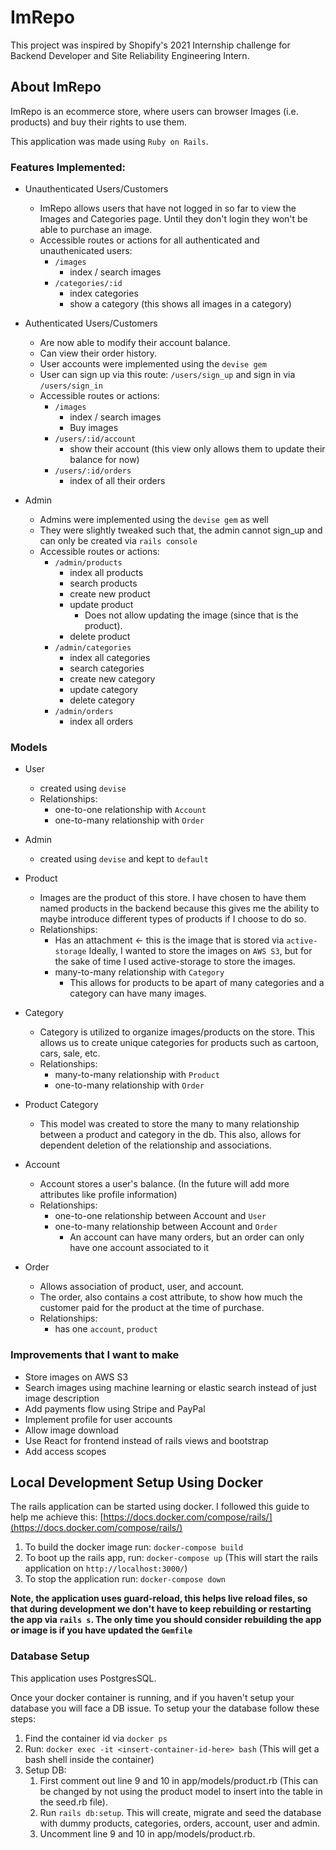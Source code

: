 # ImRepo

This project was inspired by Shopify's 2021 Internship challenge for Backend Developer and Site Reliability Engineering Intern.

## About ImRepo

ImRepo is an ecommerce store, where users can browser Images (i.e. products) and buy their rights to use them.

This application was made using `Ruby on Rails`.

### Features Implemented:

* Unauthenticated Users/Customers
  * ImRepo allows users that have not logged in so far to view the Images and Categories page. Until they don't login they won't be able to purchase an image.
  *  Accessible routes or actions for all authenticated and unauthenicated users:
		* `/images`
			* index / search images
		* `/categories/:id`
			* index categories
			* show a category (this shows all images in a category)

* Authenticated Users/Customers
	* Are now able to modify their account balance.
	* Can view their order history.
	* User accounts were implemented using the `devise gem`
	* User can sign up via this route: `/users/sign_up` and sign in via `/users/sign_in`
	* Accessible routes or actions:
		* `/images`
			* index / search images
			* Buy images
		* `/users/:id/account`
			* show their account (this view only allows them to update their balance for now)
		* `/users/:id/orders`
			* index of all their orders

* Admin
	* Admins were implemented using the `devise gem` as well
	* They were slightly tweaked such that, the admin cannot sign_up and can only be created via `rails console`
	* Accessible routes or actions:
		* `/admin/products`
			* index all products
			* search products
			* create new product
			* update product
				* Does not allow updating the image (since that is the product).
			* delete product
		* `/admin/categories`
			* index all categories
			* search categories
			* create new category
			* update category
			* delete category
		* `/admin/orders`
			* index all orders

### Models

* User
	* created using `devise`
	* Relationships:
		*  one-to-one relationship with `Account`
		* one-to-many relationship with `Order`

* Admin
	* created using `devise` and kept to `default`

* Product
	* Images are the product of this store. I have chosen to have them named products in the backend because this gives me the ability to maybe introduce different types of products if I choose to do so.
	* Relationships:
		* Has an attachment <- this is the image that is stored via `active-storage` Ideally, I wanted to store the images on `AWS S3`, but for the sake of time I used active-storage to store the images.
		* many-to-many relationship with `Category`
			* This allows for products to be apart of many categories and a category can have many images.

* Category
	* Category is utilized to organize images/products on the store. This allows us to create unique categories for products such as cartoon, cars, sale, etc.
	* Relationships:
		* many-to-many relationship with `Product`
		* one-to-many relationship with `Order`

* Product Category
	* This model was created to store the many to many relationship between a product and category in the db. This also, allows for dependent deletion of the relationship and associations.

* Account
	* Account stores a user's balance. (In the future will add more attributes like profile information)
	* Relationships:
		* one-to-one relationship between Account and `User`
		* one-to-many relationship between Account and `Order`
			* An account can have many orders, but an order can only have one account associated to it

* Order
	* Allows association of product, user, and account.
	* The order, also contains a cost attribute, to show how much the customer paid for the product at the time of purchase.
	* Relationships:
		* has one `account`, `product`

### Improvements that I want to make
* Store images on AWS S3
* Search images using machine learning or elastic search instead of just image description
* Add payments flow using Stripe and PayPal
* Implement profile for user accounts
* Allow image download
* Use React for frontend instead of rails views and bootstrap
* Add access scopes

## Local Development Setup Using Docker

The rails application can be started using docker.
I followed this guide to help me achieve this: [https://docs.docker.com/compose/rails/](https://docs.docker.com/compose/rails/)

1. To build the docker image run: `docker-compose build`
2. To boot up the rails app, run: `docker-compose up` (This will start the rails application on `http://localhost:3000/`)
3. To stop the application run: `docker-compose down`

**Note, the application uses guard-reload, this helps live reload files, so that during development we don't have to keep rebuilding or restarting the app via `rails s`. The only time you should consider rebuilding the app or image is if you have updated the `Gemfile`**

### Database Setup

This application uses PostgresSQL.

Once your docker container is running, and if you haven't setup your database you will face a DB issue. To setup your the database follow these steps:
1. Find the container id via `docker ps`
2. Run: `docker exec -it <insert-container-id-here> bash` (This will get a bash shell inside the container)
3. Setup DB:
	1. First comment out line 9 and 10 in app/models/product.rb (This can be changed by not using the product model to insert into the table in the seed.rb file).
	2. Run `rails db:setup`. This will create, migrate and seed the database with dummy products, categories, orders, account, user and admin.
	3. Uncomment line 9 and 10 in app/models/product.rb.

